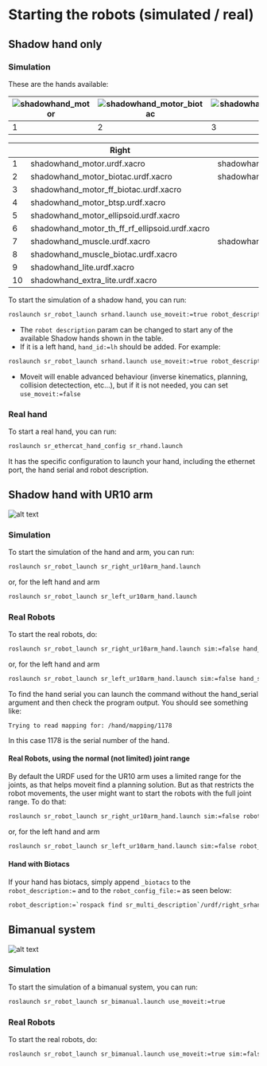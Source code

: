# Starting the robots (simulated / real)

## Shadow hand only

### Simulation

These are the hands available:

|![shadowhand_motor]| ![shadowhand_motor_biotac]|![shadowhand_motor_ff_biotac]|![shadowhand_motor_btsp]|![shadowhand_motor_ellipsoid]|![shadowhand_motor_th_ff_rf_ellipsoid]|![shadowhand_motor_btsp]|![shadowhand_muscle]|![shadowhand_muscle_biotac]|![shadowhand_lite]|![shadowhand_extra_lite]
--- | --- | --- | --- | --- | --- | --- | --- | --- | --- | --- |
1 | 2 | 3 | 4 | 5 | 6 | 7 | 8 | 9 | 10 | 11 |


|   | Right                                          | Left                                    | 
|---| ---------------------------------------------- |-----------------------------------------| 
|1  | shadowhand_motor.urdf.xacro                    | shadowhand_left_motor.urdf.xacro        | 
|2  | shadowhand_motor_biotac.urdf.xacro             | shadowhand_left_motor_biotac.urdf.xacro |
|3  | shadowhand_motor_ff_biotac.urdf.xacro          |                                         |
|4  | shadowhand_motor_btsp.urdf.xacro               |                                         |
|5  | shadowhand_motor_ellipsoid.urdf.xacro          |                                         |
|6  | shadowhand_motor_th_ff_rf_ellipsoid.urdf.xacro |                                |
|7  | shadowhand_muscle.urdf.xacro                   | shadowhand_left_muscle.urdf.xacro       |
|8  | shadowhand_muscle_biotac.urdf.xacro            |                                         |
|9  | shadowhand_lite.urdf.xacro                     |                                         |
|10 | shadowhand_extra_lite.urdf.xacro               |                                         |

[shadowhand_motor]: https://github.com/shadow-robot/sr_interface/blob/indigo-devel/images/shadowhand_motor.png 
[shadowhand_motor_biotac]: https://github.com/shadow-robot/sr_interface/blob/indigo-devel/images/shadowhand_motor_biotac.png
[shadowhand_motor_ff_biotac]: https://github.com/shadow-robot/sr_interface/blob/indigo-devel/images/shadowhand_motor_ff_biotac.png
[shadowhand_motor_btsp]: https://github.com/shadow-robot/sr_interface/blob/indigo-devel/images/shadowhand_motor_btsp.png
[shadowhand_motor_ellipsoid]: https://github.com/shadow-robot/sr_interface/blob/indigo-devel/images/shadowhand_motor_ellipsoid.png
[shadowhand_motor_th_ff_rf_ellipsoid]: https://github.com/shadow-robot/sr_interface/blob/indigo-devel/images/shadowhand_motor_th_ff_rf_ellipsoid.png
[shadowhand_muscle]: https://github.com/shadow-robot/sr_interface/blob/indigo-devel/images/shadowhand_muscle.png
[shadowhand_muscle_biotac]: https://github.com/shadow-robot/sr_interface/blob/indigo-devel/images/shadowhand_muscle_biotac.png
[shadowhand_lite]: https://github.com/shadow-robot/sr_interface/blob/indigo-devel/images/shadowhand_lite.png
[shadowhand_extra_lite]: https://github.com/shadow-robot/sr_interface/blob/indigo-devel/images/shadowhand_extra_lite.png

To start the simulation of a shadow hand, you can run:

```bash
roslaunch sr_robot_launch srhand.launch use_moveit:=true robot_description:=`rospack find sr_description`/robots/shadowhand_motor.urdf.xacro
```

* The `robot description` param can be changed to start any of the available Shadow hands shown in the table.
* If it is a left hand, `hand_id:=lh` should be added. For example: 
```bash
roslaunch sr_robot_launch srhand.launch use_moveit:=true robot_description:=`rospack find sr_description`/robots/shadowhand_left_motor.urdf.xacro hand_id:=lh
```
* Moveit will enable advanced behaviour (inverse kinematics, planning, collision detectection, etc...), but if it is not needed, you can set `use_moveit:=false`

### Real hand

To start a real hand, you can run:
```bash
roslaunch sr_ethercat_hand_config sr_rhand.launch
```
It has the specific configuration to launch your hand, including the ethernet port, the hand serial and robot description.

## Shadow hand with UR10 arm
![alt text](https://github.com/shadow-robot/sr_interface/blob/indigo-devel/images/ur10hand.png)

### Simulation
To start the simulation of the hand and arm, you can run:

```bash
roslaunch sr_robot_launch sr_right_ur10arm_hand.launch
```

or, for the left hand and arm

```bash
roslaunch sr_robot_launch sr_left_ur10arm_hand.launch
```

### Real Robots
To start the real robots, do:

```bash
roslaunch sr_robot_launch sr_right_ur10arm_hand.launch sim:=false hand_serial:=1178
```

or, for the left hand and arm

```bash
roslaunch sr_robot_launch sr_left_ur10arm_hand.launch sim:=false hand_serial:=1178
```

To find the hand serial you can launch the command without the hand_serial argument and then check the program output. You should see something like:

```
Trying to read mapping for: /hand/mapping/1178
```

In this case 1178 is the serial number of the hand.

#### Real Robots, using the normal (not limited) joint range

By default the URDF used for the UR10 arm uses a limited range for the joints, as that helps moveit find a planning solution. But as that restricts the robot movements, the user might want to start the robots with the full joint range. To do that:

```bash
roslaunch sr_robot_launch sr_right_ur10arm_hand.launch sim:=false robot_description:=`rospack find sr_multi_description`/urdf/right_srhand_ur10.urdf.xacro hand_serial:=1178
```

or, for the left hand and arm

```bash
roslaunch sr_robot_launch sr_left_ur10arm_hand.launch sim:=false robot_description:=`rospack find sr_multi_description`/urdf/left_srhand_ur10.urdf.xacro hand_serial:=1178
```

#### Hand with Biotacs

If your hand has biotacs, simply append `_biotacs` to the `robot_description:=` and to the `robot_config_file:=` as seen below:

```bash
robot_description:=`rospack find sr_multi_description`/urdf/right_srhand_ur10_joint_limited_biotacs.urdf.xacro robot_config_file:=`rospack find sr_multi_moveit_config`/config/robot_configs/right_sh_ur10_biotac.yaml
``` 
## Bimanual system
![alt text](https://github.com/shadow-robot/sr_interface/blob/indigo-devel/images/bimanual.png)

### Simulation
To start the simulation of a bimanual system, you can run:

```bash
roslaunch sr_robot_launch sr_bimanual.launch use_moveit:=true
```

### Real Robots
To start the real robots, do:

```bash
roslaunch sr_robot_launch sr_bimanual.launch use_moveit:=true sim:=false rh_serial:=1290 lh_serial:=1338
```
